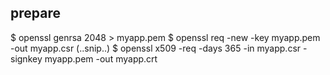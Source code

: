 ## prepare

$ openssl genrsa 2048 > myapp.pem
$ openssl req -new -key myapp.pem -out myapp.csr
(..snip..)
$ openssl x509 -req -days 365 -in myapp.csr -signkey myapp.pem -out myapp.crt 

